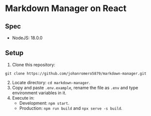 # Markdown Manager on React

## Spec
- NodeJS: 18.0.0

## Setup
1. Clone this repository:
```
git clone https://github.com/johanromero5879/markdown-manager.git
```
2. Locate directory: `cd markdown-manager`.
3. Copy and paste `.env.example`, rename the file as `.env` and type environment variables in it.  
4. Execute in:
    - Development: `npm start`.
    - Production: `npm run build` and `npx serve -s build`.
